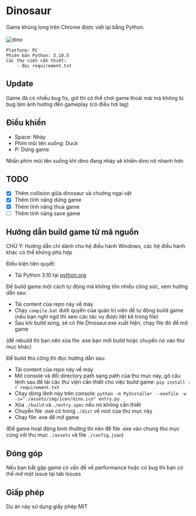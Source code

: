 # Dinosaur

Game khủng long trên Chrome được viết lại bằng Python.
<br>
<br>
![dino](https://user-images.githubusercontent.com/83117848/184066075-b714ef8c-7dc6-4768-9b24-7cca80990cdb.gif)
```
Platform: PC
Phiên bản Python: 3.10.5
Các thư viện cần thiết:
    - đọc requirement.txt
```

## Update
Game đã có nhiều bug fix, giờ thì có thể chơi game thoải mái mà không bị bug làm ảnh hưởng đến gameplay
(có điều hơi lag)


## Điều khiển

- Space: Nhảy
- Phím mũi tên xuống: Duck
- P: Dừng game

Nhấn phím mũi tên xuống khi dino đang nhảy sẽ khiến dino rơi nhanh hơn

## TODO
- [x] Thêm collision giữa dinosaur và chướng ngại vật
- [x] Thêm tính năng dừng game
- [x] Thêm tính năng thua game
- [ ] Thêm tính năng save game

## Hướng dẫn build game từ mã nguồn


CHÚ Ý: Hướng dẫn chỉ dành cho hệ điều hành Windows, các hệ điều hành khác có thể không phù hợp

Điều kiện tiên quyết:
- Tải Python 3.10 tại [python.org](https://www.python.org/)

Để build game một cách tự động mà không tốn nhiều công sức, xem hướng dẫn sau:

- Tải content của repo này về máy
- Chạy `compile.bat` dưới quyền của quản trị viên để tự động build game (nếu bạn nghi ngờ thì xem các tác vụ được liệt kê trong file)
- Sau khi build xong, sẽ có file Dinosaur.exe xuất hiện, chạy file đó để mở game

(để rebuild thì bạn nên xóa file .exe bạn mới build hoặc chuyển nó vào thư mục khác)
<br>

Để build thủ công thì đọc hướng dẫn sau:

- Tải content của repo này về máy
- Mở console và đổi directory path sang path của thư mục này, gõ câu lệnh sau để tải các thư viện cần thiết cho việc build game: `pip install -r requirement.txt`
- Chạy dòng lệnh này trên console: `python -m PyInstaller --onefile -w -i="./assets/img/icon/dino.ico" entry.py`
- Xóa `./build` và `./entry.spec` nếu nó không cần thiết
- Chuyển file .exe có trong `./dist` về root của thư mục này
- Chạy file .exe để mở game

(Để game hoạt động bình thường thì nên để file .exe vào chung thư mục cùng với thư mục `./assets` và file `./config.json`)

## Đóng góp
Nếu bạn bắt gặp game có vấn đề về performance hoặc có bug thì bạn có thể mở một issue tại tab Issues

## Giấp phép

Dự án này sử dụng giấy phép MIT

